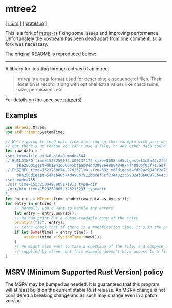 # mtree2

[ [lib.rs] ] [ [crates.io] ]

This is a fork of [mtree-rs](https://github.com/derekdreery/mtree-rs) fixing some issues and improving performance. Unfortunately the upstream
has been dead apart from one comment, so a fork was necessary.

The original README is reproduced below:

---

A library for iterating through entries of an mtree.

> *mtree* is a data format used for describing a sequence of files. Their location is record, along with optional extra values like checksums, size, permissions etc.

 For details on the spec see [mtree(5)].

## Examples

```rust
use mtree2::MTree;
use std::time::SystemTime;

// We're going to load data from a string so this example with pass doctest,
// but there's no reason you can't use a file, or any other data source.
let raw_data = "
/set type=file uid=0 gid=0 mode=644
./.BUILDINFO time=1523250074.300237174 size=8602 md5digest=13c0a46c2fb9f18a1a237d4904b6916e \
     sha256digest=db1941d00645bfaab04dd3898ee8b8484874f4880bf03f717adf43a9f30d9b8c
./.PKGINFO time=1523250074.276237110 size=682 md5digest=fdb9ac9040f2e78f3561f27e5b31c815 \
     sha256digest=5d41b48b74d490b7912bdcef6cf7344322c52024c0a06975b64c3ca0b4c452d1
/set mode=755
./usr time=1523250049.905171912 type=dir
./usr/bin time=1523250065.373213293 type=dir
";
let entries = MTree::from_reader(raw_data.as_bytes());
for entry in entries {
    // Normally you'd want to handle any errors
    let entry = entry.unwrap();
    // We can print out a human-readable copy of the entry
    println!("{}", entry);
    // Let's check that if there is a modification time, it's in the past
    if let Some(time) = entry.time() {
        assert!(time < SystemTime::now());
    }
    // We might also want to take a checksum of the file, and compare it to the digests
    // supplied by mtree, but this example doesn't have access to a filesystem.
}
```

## MSRV (Minimum Supported Rust Version) policy

The MSRV may be bumped as needed. It is guaranteed that this program will at
least build on the current stable Rust release. An MSRV change is not considered
a breaking change and as such may change even in a patch version.

[mtree(5)]: https://www.freebsd.org/cgi/man.cgi?mtree(5)
[crates.io]: https://crates.io/crates/mtree2
[lib.rs]: https://lib.rs/crates/mtree2
